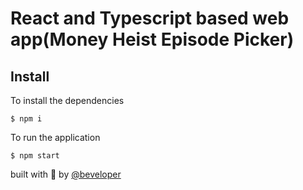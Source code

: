 # React and Typescript based web app(Money Heist Episode Picker)

## Install

To install the dependencies
```
$ npm i
```

To run the application
```
$ npm start
```

built with 🥰 by [@beveloper](https://twitter.com/Beveloper)